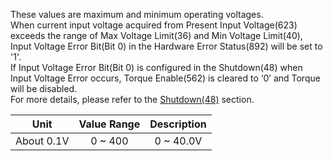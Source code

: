 These values are maximum and minimum operating voltages.  
When current input voltage acquired from Present Input Voltage(623) exceeds the range of Max Voltage Limit(36) and Min Voltage Limit(40), Input Voltage Error Bit(Bit 0) in the Hardware Error Status(892) will be set to '1'.  
If Input Voltage Error Bit(Bit 0) is configured in the Shutdown(48) when Input Voltage Error occurs, Torque Enable(562) is cleared to ‘0’ and Torque will be disabled.  
For more details, please refer to the [Shutdown(48)](#shutdown) section.

|    Unit    | Value Range | Description |
|:----------:|:-----------:|:-----------:|
| About 0.1V |   0 ~ 400   |  0 ~ 40.0V  |
